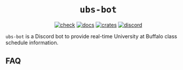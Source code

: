 <div align="center">
  <h1><code>ubs-bot</code></h1>
  <p>
    <a href="https://github.com/ok-nick/ubs-bot/actions?query=workflow"><img src="https://github.com/ok-nick/ubs-bot/workflows/check/badge.svg" alt="check" /></a>
    <a href="https://docs.rs/ubs-bot"><img src="https://img.shields.io/readthedocs/ubs-bot" alt="docs" /></a>
    <a href="https://crates.io/crates/ubs-bot"><img src="https://img.shields.io/crates/v/ubs-bot" alt="crates" /></a>
    <a href="https://discord.gg/w9Bc6xH7uC"><img src="https://img.shields.io/discord/834969350061424660?label=discord" alt="discord" /></a>
  </p>
</div>

`ubs-bot` is a Discord bot to provide real-time University at Buffalo class schedule information.

## FAQ
